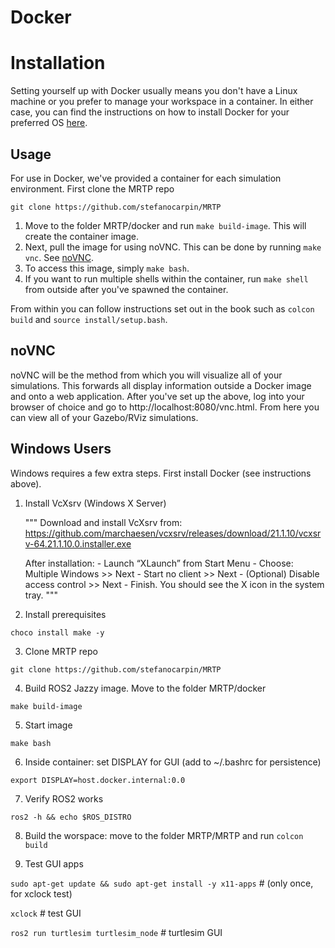 # Docker
# Installation
Setting yourself up with Docker usually means you don't have a Linux machine or you prefer to manage your workspace in a container.
In either case, you can find the instructions on how to install Docker for your preferred OS [here](https://docs.docker.com/desktop/?_gl=1*f1d4un*_gcl_au*MTQ5ODc3MjEwOC4xNzU2NzEyODAz*_ga*MjU1MDAwMDU4LjE3NTY3MTI3OTk.*_ga_XJWPQMJYHQ*czE3NTY3MTI3OTgkbzEkZzEkdDE3NTY3MTI4MDMkajU1JGwwJGgw).

## Usage
For use in Docker, we've provided a container for each simulation environment.  First clone the MRTP repo

`git clone https://github.com/stefanocarpin/MRTP`

1. Move to the folder MRTP/docker and run `make build-image`. This will create the container image.
2. Next, pull the image for using noVNC. This can be done by running `make vnc`. See [noVNC](#novnc).
3. To access this image, simply `make bash`.
4. If you want to run multiple shells within the container, run `make shell` from outside after you've spawned the container.

From within you can follow instructions set out in the book such as `colcon build` and `source install/setup.bash`.

## noVNC
noVNC will be the method from which you will visualize all of your simulations. 
This forwards all display information outside a Docker image and onto a web application.
After you've set up the above, log into your browser of choice and go to http://localhost:8080/vnc.html. 
From here you can view all of your Gazebo/RViz simulations.

## Windows Users
Windows requires a few extra steps. First install Docker (see instructions above).
1. Install VcXsrv (Windows X Server)

   """
      Download and install VcXsrv from:
      https://github.com/marchaesen/vcxsrv/releases/download/21.1.10/vcxsrv-64.21.1.10.0.installer.exe

      After installation: - Launch “XLaunch” from Start Menu - Choose:
      Multiple Windows >> Next - Start no client >> Next - (Optional) Disable
      access control >> Next - Finish. You should see the X icon in the system
      tray.
   """
2. Install prerequisites

`choco install make -y`

3. Clone MRTP repo

`git clone https://github.com/stefanocarpin/MRTP`

4. Build ROS2 Jazzy image. Move to the folder MRTP/docker

`make build-image`

5. Start image

`make bash`

6. Inside container: set DISPLAY for GUI (add to ~/.bashrc for persistence)

`export DISPLAY=host.docker.internal:0.0`

7. Verify ROS2 works

`ros2 -h && echo $ROS_DISTRO`

8. Build the worspace: move to the folder MRTP/MRTP and run
   `colcon build`

9. Test GUI apps

`sudo apt-get update && sudo apt-get install -y x11-apps` # (only once, for xclock test) 

`xclock` # test GUI 

`ros2 run turtlesim turtlesim_node` # turtlesim GUI 
